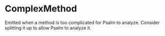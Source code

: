# ComplexMethod

Emitted when a method is too complicated for Psalm to analyze. Consider splitting it up to allow Psalm to analyze it.
